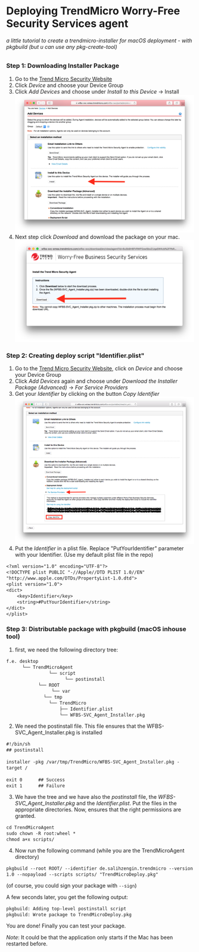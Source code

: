 # Deploying TrendMicro Worry-Free Security Services agent
###### a little tutorial to create a trendmicro-installer for macOS deployment - with pkgbuild (but u can use any pkg-create-tool)


### Step 1: Downloading Installer Package
1. Go to the [Trend Micro Security Website](https://wfbs-svc-emea.trendmicro.com/) 
2. Click *Device* and choose your Device Group
3. Click *Add Devices* and choose under *Install to this Device* -> Install
![1](images/Screenshot1.png)
4. Next step click *Download* and download the package on your mac.
![2](images/Screenshot2.png)

### Step 2: Creating deploy script "Identifier.plist"
1. Go to the [Trend Micro Security Website](https://wfbs-svc-emea.trendmicro.com/), click on *Device* and choose your Device Group
2. Click *Add Devices* again and choose under *Download the Installer Package (Advanced)* -> *For Service Providers*
3. Get your *Identifier* by clicking on the button *Copy Identifier*
![3](images/Screenshot3.png)
4. Put the *Identifier* in a plist file. Replace "PutYourIdentifier" parameter with your Identifier. (Use my default plist file in the repo)
```plist
<?xml version="1.0" encoding="UTF-8"?>
<!DOCTYPE plist PUBLIC "-//Apple//DTD PLIST 1.0//EN" "http://www.apple.com/DTDs/PropertyList-1.0.dtd">
<plist version="1.0">
<dict>
	<key>Identifier</key>
	<string>#PutYourIdentifier</string>
</dict>
</plist>
```

### Step 3: Distributable package with pkgbuild (macOS inhouse tool)
1. first, we need the following directory tree:
```
f.e. desktop
      └── TrendMicroAgent
                └── script
                      └── postinstall
    		└── ROOT
        	     └── var
			  └── tmp
				└── TrendMicro
					├── Identifier.plist
					└── WFBS-SVC_Agent_Installer.pkg
```
2. We need the postinstall file. This file ensures that the WFBS-SVC_Agent_Installer.pkg is installed
```shell
#!/bin/sh
## postinstall

installer -pkg /var/tmp/TrendMicro/WFBS-SVC_Agent_Installer.pkg -target /

exit 0		## Success
exit 1		## Failure
```

3. We have the tree and we have also the *postinstall* file, the *WFBS-SVC_Agent_Installer.pkg* and the *Identifier.plist*. Put the files in the appropriate directories. Now, ensures that the right permissions are granted.
```
cd TrendMicroAgent
sudo chown -R root:wheel *
chmod a+x scripts/
```
4. Now run the following command (while you are the TrendMicroAgent directory)
```
pkgbuild --root ROOT/ --identifier de.salihzengin.trendmicro --version 1.0 --nopayload --scripts scripts/ "TrendMicroDeploy.pkg"
```
(of course, you could sign your package with `--sign`)

A few seconds later, you get the following output:
```
pkgbuild: Adding top-level postinstall script
pkgbuild: Wrote package to TrendMicroDeploy.pkg
```
You are done! Finally you can test your package.

*Note*: It could be that the application only starts if the Mac has been restarted before.
